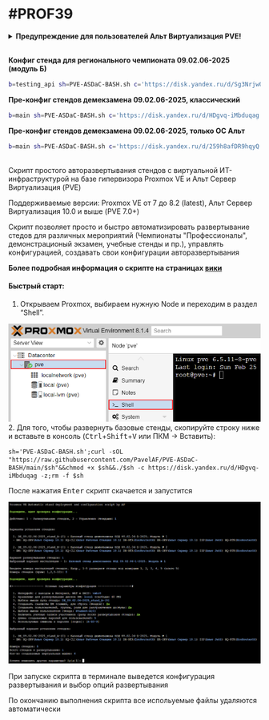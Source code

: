 # #PROF39
<details>
  <summary><b>Предупреждение для пользователей Альт Виртуализация PVE!</b></summary>
  <br>
 В конце установки или удаления стендов скрипт перезагрузит сеть хоста для сохранения внесенных изменений (для создания/удаления виртуальных коммутаторов). Из-за бага, на Альт Виртуализация PVE все запущенные ранее машины потеряют коннект к своим бриджам! Это означает, что на всех ранее запущенных машинах сломается сеть и они не будут иметь сетевую связность!<br>
  Единственный способ это исправить - выключить и включить эти машины (не перезагрузка!), либо к каждой ВМ вручную переприменить сетевые настройки, дергая каждый интерфейс!
</details>

<br>

**Конфиг стенда для регионального чемпионата 09.02.06-2025 (модуль Б)**
```bash
b=testing_api sh=PVE-ASDaC-BASH.sh c='https://disk.yandex.ru/d/Sg3Nrjw07kwrVw';curl -sOL "https://raw.githubusercontent.com/PavelAF/PVE-ASDaC-BASH/$b/$sh"&&{ chmod +x $sh&&./$sh -c "$c" -z;rm -f $sh;true;}||echo -e "\e[1;33m\nОшибка скачивания: проверьте подключение к Интернету и настройки DNS\ncurl exit code: $?\n\e[m">&2
```
**Пре-конфиг стендов демекзамена 09.02.06-2025, классический**
```bash
b=main sh=PVE-ASDaC-BASH.sh c='https://disk.yandex.ru/d/HDgvq-iMbduqag';curl -sOL "https://raw.githubusercontent.com/PavelAF/PVE-ASDaC-BASH/$b/$sh"&&{ chmod +x $sh&&./$sh -c "$c" -z;rm -f $sh;true;}||echo -e "\e[1;33m\nОшибка скачивания: проверьте подключение к Интернету и настройки DNS\ncurl exit code: $?\n\e[m">&2
```
**Пре-конфиг стендов демекзамена 09.02.06-2025, только ОС Альт**
```bash
b=main sh=PVE-ASDaC-BASH.sh c='https://disk.yandex.ru/d/259h8afDR9hqyQ';curl -sOL "https://raw.githubusercontent.com/PavelAF/PVE-ASDaC-BASH/$b/$sh"&&{ chmod +x $sh&&./$sh -c "$c" -z;rm -f $sh;true;}||echo -e "\e[1;33m\nОшибка скачивания: проверьте подключение к Интернету и настройки DNS\ncurl exit code: $?\n\e[m">&2
```
<br>
Скрипт простого авторазвертывания стендов с виртуальной ИТ-инфраструктурой на базе гипервизора Proxmox VE и Альт Сервер Виртуализация (PVE)

Поддерживаемые версии: Proxmox VE от 7 до 8.2 (latest), Альт Сервер Виртуализация 10.0 и выше (PVE 7.0+)

Скрипт позволяет просто и быстро автоматизировать развертывание стедов для различных мероприятий (Чемпионаты "Профессионалы", демонстрационый экзамен, учебные стенды и пр.), управлять конфигурацией, создавать свои конфигурации авторазвертывания

**Более подробная информация о скрипте на страницах [вики](../../wiki)**

#### Быстрый старт:

1.  Открываем Proxmox, выбираем нужную Node и переходим в раздел
    “Shell”.
<img src="screenshots/2.png"/>
2. Для того, чтобы развернуть базовые стенды, скопируйте строку ниже и вставьте в консоль (<kbd>Ctrl</kbd>+<kbd>Shift</kbd>+<kbd>V</kbd> или ПКМ -> Вставить):

```
sh='PVE-ASDaC-BASH.sh';curl -sOL "https://raw.githubusercontent.com/PavelAF/PVE-ASDaC-BASH/main/$sh"&&chmod +x $sh&&./$sh -c https://disk.yandex.ru/d/HDgvq-iMbduqag -z;rm -f $sh
```

После нажатия <kbd>Enter</kbd> скрипт скачается и запустится

<img src="screenshots/6.png"/>

При запуске скрипта в терминале выведется конфигурация развертывания и выбор опций развертывания

По окончанию выполнения скрипта все испольуемые файлы удаляются автоматически
